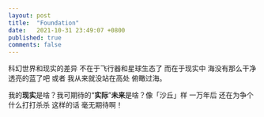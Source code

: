 ```yaml
---
layout: post
title:  "Foundation"
date:   2021-10-31 23:49:07 +0800
published: true
comments: false
---
```


科幻世界和现实的差异 不在于飞行器和星球生态了 而在于现实中 海没有那么干净透亮的蓝了吧 或者 我从来就没站在高处 俯瞰过海。

我的**现实**是啥？我可期待的“**实际**”**未来**是啥？像「沙丘」样 一万年后 还在为争个什么打打杀杀 这样的话 毫无期待啊！